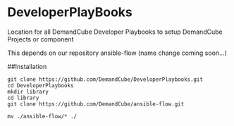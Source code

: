 DeveloperPlayBooks
==================

Location for all DemandCube Developer Playbooks to setup DemandCube Projects or component

This depends on our repository ansible-flow (name change coming soon...)

##Installation
```
git clone https://github.com/DemandCube/DeveloperPlaybooks.git
cd DeveloperPlaybooks
mkdir library
cd library
git clone https://github.com/DemandCube/ansible-flow.git

mv ./ansible-flow/* ./
```